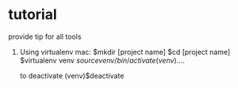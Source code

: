 # tutorial
provide tip for all tools

1. Using virtualenv
  mac:
    $mkdir [project name]
    $cd [project name]
    $virtualenv venv
    $source venv/bin/activate
    (venv)$....
    
    to deactivate
    (venv)$deactivate
